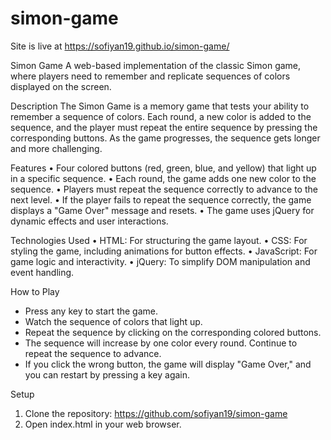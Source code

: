 # simon-game
Site is live at
https://sofiyan19.github.io/simon-game/

Simon Game
A web-based implementation of the classic Simon game, where players need to remember and replicate sequences of colors displayed on the screen.

Description
The Simon Game is a memory game that tests your ability to remember a sequence of colors. Each round, a new color is added to the sequence, and the player must repeat the entire sequence by pressing the corresponding buttons. As the game progresses, the sequence gets longer and more challenging.

Features
• Four colored buttons (red, green, blue, and yellow) that light up in a specific sequence.
• Each round, the game adds one new color to the sequence.
• Players must repeat the sequence correctly to advance to the next level.
• If the player fails to repeat the sequence correctly, the game displays a "Game Over" message and resets.
• The game uses jQuery for dynamic effects and user interactions.

Technologies Used
• HTML: For structuring the game layout.
• CSS: For styling the game, including animations for button effects.
• JavaScript: For game logic and interactivity.
• jQuery: To simplify DOM manipulation and event handling.

How to Play
- Press any key to start the game.
- Watch the sequence of colors that light up.
- Repeat the sequence by clicking on the corresponding colored buttons.
- The sequence will increase by one color every round. Continue to repeat the sequence to advance.
- If you click the wrong button, the game will display "Game Over," and you can restart by pressing a key again.

Setup
1. Clone the repository:
https://github.com/sofiyan19/simon-game
2. Open index.html in your web browser.
